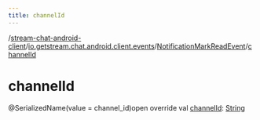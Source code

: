 ```yaml
---
title: channelId
---
```

/[stream-chat-android-client](../../index.md)/[io.getstream.chat.android.client.events](../index.md)/[NotificationMarkReadEvent](index.md)/[channelId](channelId.md)  
  
  
  
# channelId  
@SerializedName(value = channel_id)open override val [channelId](channelId.md): [String](https://kotlinlang.org/api/latest/jvm/stdlib/kotlin/-string/index.html)
